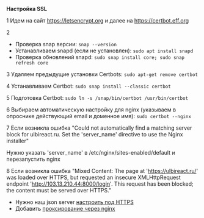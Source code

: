 **Настройка SSL**

1 Идем на сайт https://letsencrypt.org и далее на https://certbot.eff.org

2 
- Проверка snap версии: `snap --version`
- Устанавливаем snapd (если не установлен): `sudo apt install snapd`
- Проверка обновлений snapd: `sudo snap install core; sudo snap refresh core`

3 Удаляем предыдущие установки Certbots: `sudo apt-get remove certbot`

4 Устанавливаем Certbot: `sudo snap install --classic certbot`

5 Подготовка Certbot: `sudo ln -s /snap/bin/certbot /usr/bin/certbot`

6 Выбираем автоматическую настройку для nginx (указываем в опроснике действующий email и доменное имя):
 `sudo certbot --nginx`

7 Если возникла ошибка "Could not automatically find a matching server block for ulbireact.ru. 
  Set the 'server_name' directive to  use the Nginx installer"
  
  Нужно указать 'server_name' в /etc/nginx/sites-enabled/default и перезапустить nginx

8 Если возникла ошибка "Mixed Content: The page at 'https://ulbireact.ru/' was loaded over HTTPS,
  but requested an insecure XMLHttpRequest endpoint 'http://103.13.210.44:8000/login'. 
  This request has been blocked; the content must be served over HTTPS."
  
  - Нужно наш json server [настроить под HTTPS](./HTTPS.md)
  - Добавить [проксирование через nginx](config/nginx/sites-enabled/default)

